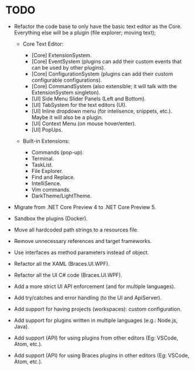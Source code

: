 # TODO

- Refactor the code base to only have the basic text editor as the Core. Everything else will be a plugin (file explorer; moving text);
  
  - Core Text Editor:
    - [Core] ExtensionSystem.
    - [Core] EventSystem (plugins can add their custom events that can be used by other plugins).
    - [Core] ConfigurationSystem (plugins can add their custom configurable configurations).
    - [Core] CommandSystem (also extensible; it will talk with the ExtensionSystem singleton).
    - [UI] Side Menu Slider Panels (Left and Bottom).
    - [UI] TabSystem for the text editors (UI).
    - [UI] Inline dropdown menu (for intelisence, snippets, etc.). Maybe it will also be a plugin.
    - [UI] Context Menu (on mouse hover/enter).
    - [UI] PopUps.

  - Built-in Extensions:
    - Commands (pop-up).
    - Terminal.
    - TaskList.
    - File Explorer.
    - Find and Replace.
    - IntelliSence.
    - Vim commands.
    - DarkTheme/LightTheme.

- Migrate from .NET Core Preview 4 to .NET Core Preview 5.

- Sandbox the plugins (Docker).

- Move all hardcoded path strings to a resources file.

- Remove unnecessary references and target frameworks.

- Use interfaces as method parameters instead of object.

- Refactor all the XAML (Braces.UI.WPF).

- Refactor all the UI C# code (Braces.UI.WPF).

- Add a more strict UI API enforcement (and for multiple languages).

- Add try/catches and error handling (to the UI and ApiServer).

- Add support for having projects (workspaces): custom configuration.

- Add support for plugins written in multiple languages (e.g.: Node.js, Java).

- Add support (API) for using plugins from other editors (Eg: VSCode, Atom, etc.).

- Add support (API) for using Braces plugins in other editors (Eg: VSCode, Atom, etc.).
